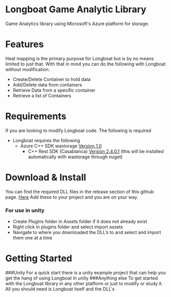 # Longboat Game Analytic Library
Game Analytics library using Microsoft's Azure platform for storage.

# Features
Heat mapping is the primary purpose for Longboat but is by no means limited to just that. With that in mind you can do the following with Longboat without modification.
  - Create/Delete Container to hold data
  - Add/Delete data from containers
  - Retrieve Data from a specific container
  - Retrieve a list of Containers

# Requirements
If you are looking to modify Longboat code. The following is required
- Longboat requires the following
  - Azure C++ SDK wastorage <a href="https://www.nuget.org/packages/wastorage/">Version 1.0</a>
    - C++ Rest SDK (Casablanca) <a href="https://www.nuget.org/packages/wastorage/">Version 2.4.0.1</a> (this will be installed automatically with wastorage through nuget)

# Download & Install
You can find the required DLL files in the release section of this github page. <a href="https://github.com/ScruffyFurn/Longboat/releases">Here</a>
Add these to your project and you are on your way. 

### For use in unity
  - Create Plugins folder in Assets folder if it does not already exist
  - Right click in plugins folder and select import assets
  - Navigate to where you downloaded the DLL’s to and select and import them one at a time

# Getting Started
###Unity
For a quick start there is a unity example project that can help you get the hang of using Longboat in unity
###Anything else
To get started with the Longboat library in any other platform or just to modify or study it. All you should need is Longboat itself and the DLL's


